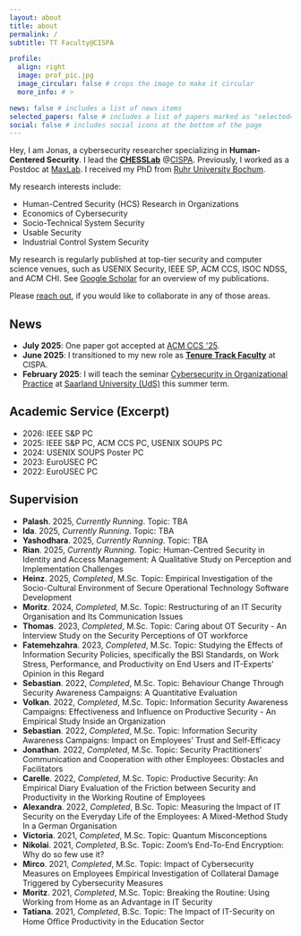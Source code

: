 ```yaml
---
layout: about
title: about
permalink: /
subtitle: TT Faculty@CISPA

profile:
  align: right
  image: prof_pic.jpg
  image_circular: false # crops the image to make it circular
  more_info: # >

news: false # includes a list of news items
selected_papers: false # includes a list of papers marked as "selected={true}"
social: false # includes social icons at the bottom of the page
---
```


Hey, I am Jonas, a cybersecurity researcher specializing in __Human-Centered Security__. I lead the __[CHESSLab](https://group.cispa.io/hielscher)__ @[CISPA](https://cispa.de/en). Previously, I worked as a Postdoc at [MaxLab](https://group.cispa.io/golla). I received my PhD from [Ruhr University Bochum](https://informatik.rub.de/en/).

My research interests include:
* Human-Centred Security (HCS) Research in Organizations
* Economics of Cybersecurity
* Socio-Technical System Security
* Usable Security
* Industrial Control System Security


My research is regularly published at top-tier security and computer science venues, such as USENIX Security, IEEE SP, ACM CCS, ISOC NDSS, and ACM CHI. See [Google Scholar](https://scholar.google.com/citations?user=UvcKg4kAAAAJ) for an overview of my publications.

Please [reach out](mailto:firstname.lastname@cispa.de), if you would like to collaborate in any of those areas.

## News
* __July 2025__: One paper got accepted at [ACM CCS '25](https://www.sigsac.org/ccs/CCS2025/).
* __June 2025__: I transitioned to my new role as __[Tenure Track Faculty](https://cispa.de/de/people#faculty)__ at CISPA.
* __February 2025__: I will teach the seminar [Cybersecurity in Organizational Practice](https://cms.cispa.saarland/orgsec25/) at [Saarland University (UdS)](https://www.uni-saarland.de/en/department/computer-science.html) this summer term.

## Academic Service (Excerpt)
* 2026: IEEE S&P PC 
* 2025: IEEE S&P PC, ACM CCS PC, USENIX SOUPS PC 
* 2024: USENIX SOUPS Poster PC 
* 2023: EuroUSEC PC 
* 2022: EuroUSEC PC


## Supervision
* __Palash__. 2025, _Currently Running_. Topic: TBA 
* __Ida__. 2025, _Currently Running_. Topic: TBA 
* __Yashodhara__. 2025, _Currently Running_. Topic: TBA 
* __Rian__. 2025, _Currently Running_. Topic: Human-Centred Security in Identity and Access Management: A Qualitative Study on Perception and Implementation Challenges 
* __Heinz__. 2025, _Completed_, M.Sc. Topic: Empirical Investigation of the Socio-Cultural Environment of Secure Operational Technology Software Development 
* __Moritz__. 2024, _Completed_, M.Sc. Topic:  Restructuring of an IT Security Organisation and Its Communication Issues 
* __Thomas__. 2023, _Completed_, M.Sc. Topic: Caring about OT Security - An Interview Study on the Security Perceptions of OT workforce 
* __Fatemehzahra__. 2023, _Completed_, M.Sc. Topic: Studying the Effects of Information Security Policies, specifically the BSI Standards, on Work Stress, Performance, and Productivity on End Users and IT-Experts' Opinion in this Regard 
* __Sebastian__. 2022, _Completed_, M.Sc. Topic: Behaviour Change Through Security Awareness Campaigns: A Quantitative Evaluation 
* __Volkan__. 2022, _Completed_, M.Sc. Topic: Information Security Awareness Campaigns: Effectiveness and Influence on Productive Security - An Empirical Study Inside an Organization 
* __Sebastian__. 2022, _Completed_, M.Sc. Topic: Information Security Awareness Campaigns: Impact on Employees' Trust and Self-Efficacy 
* __Jonathan__. 2022, _Completed_, M.Sc. Topic: Security Practitioners’ Communication and Cooperation with other Employees: Obstacles and Facilitators 
* __Carelle__. 2022, _Completed_, M.Sc. Topic: Productive Security: An Empirical Diary Evaluation of the Friction between Security and Productivity in the Working Routine of Employees 
* __Alexandra__. 2022, _Completed_, B.Sc. Topic: Measuring the Impact of IT Security on the Everyday Life of the Employees: A Mixed-Method Study In a German Organisation 
* __Victoria__. 2021, _Completed_, M.Sc. Topic: Quantum Misconceptions 
* __Nikolai__. 2021, _Completed_, B.Sc. Topic: Zoom’s End-To-End Encryption: Why do so few use it? 
* __Mirco__. 2021, _Completed_, M.Sc. Topic: Impact of Cybersecurity Measures on Employees Empirical Investigation of Collateral Damage Triggered by Cybersecurity Measures 
* __Moritz__. 2021, _Completed_, M.Sc. Topic: Breaking the Routine: Using Working from Home as an Advantage in IT Security
* __Tatiana__. 2021, _Completed_, B.Sc. Topic: The Impact of IT-Security on Home Oﬃce Productivity in the Education Sector
